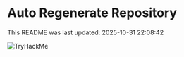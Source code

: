 # Auto Regenerate Repository

This README was last updated: 2025-10-31 22:08:42

 ![TryHackMe](https://tryhackme.com/badge/533634)